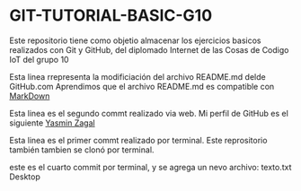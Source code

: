 # GIT-TUTORIAL-BASIC-G10
Este repositorio tiene como objetio almacenar los ejercicios basicos realizados con Git y GitHub, del diplomado Internet de las Cosas de Codigo IoT del grupo 10

Esta linea rrepresenta la modificiación del archivo README.md delde GitHub.com
Aprendimos que el archivo README.md es compatible con [MarkDown](https://stackedit.io/app#)

Esta linea es el segundo commt realizado via web. Mi perfil de GitHub es el siguiente [Yasmin Zagal](https://stackedit.io/app#)

Esta linea es el primer commt realizado por terminal. Este reprositorio también tambien se clonó por terminal. 


este es el cuarto commit por terminal, y se agrega un nevo archivo: texto.txt Desktop 
